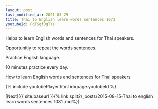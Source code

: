 ```yaml
---
layout: post
last_modified_at: 2021-03-29
title: Thai to English learn words sentences 1073 
youtubeId: FqTSgfOgTYs
---
```

 
 
Helps to learn English words and sentences for Thai speakers.

Opportunitiy to repeat the words sentences. 

Practice English language. 
 
10 minutes practice every day. 
 
How to learn English words and sentences for Thai speakers 
 
{% include youtubePlayer.html id=page.youtubeId %}
 
 
[Next]({{ site.baseurl }}{% link  split2/_posts/2015-08-15-Thai to english learn words sentences 1081 .md%})
 
